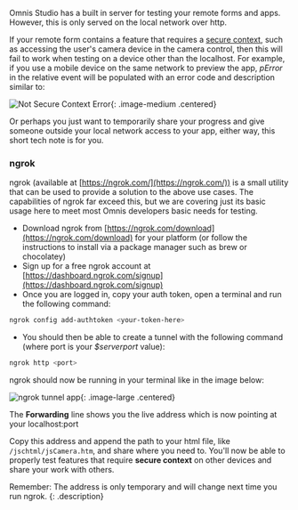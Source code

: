 Omnis Studio has a built in server for testing your remote forms and apps. However, this is only served on the local network over http. 

If your remote form contains a feature that requires a [secure context](https://developer.mozilla.org/en-US/docs/Web/Security/Secure_Contexts), such as accessing the user's camera device in the camera control, then this will fail to work when testing on a device other than the localhost. For example, if you use a mobile device on the same network to preview the app, *pError* in the relative event will be populated with an error code and description similar to:

![Not Secure Context Error](/assets/testing_https_images/pErrorCamera.png){: .image-medium .centered}

Or perhaps you just want to temporarily share your progress and give someone outside your local network access to your app, either way, this short tech note is for you.

### ngrok

ngrok (available at [https://ngrok.com/](https://ngrok.com/)) is a small utility that can be used to provide a solution to the above use cases. The capabilities of ngrok far exceed this, but we are covering just its basic usage here to meet most Omnis developers basic needs for testing.

- Download ngrok from [https://ngrok.com/download](https://ngrok.com/download) for your platform (or follow the instructions to install via a package manager such as brew or chocolatey)
- Sign up for a free ngrok account at [https://dashboard.ngrok.com/signup](https://dashboard.ngrok.com/signup)
- Once you are logged in, copy your auth token, open a terminal and run the following command:
```bash
ngrok config add-authtoken <your-token-here>
```
- You should then be able to create a tunnel with the following command (where port is your *$serverport* value):
```bash
ngrok http <port>
```

ngrok should now be running in your terminal like in the image below:

![ngrok tunnel app](/assets/testing_https_images/ngrok.png){: .image-large .centered}

The **Forwarding** line shows you the live address which is now pointing at your localhost:port

Copy this address and append the path to your html file, like `/jschtml/jsCamera.htm`, and share where you need to. You'll now be able to properly test features that require **secure context** on other devices and share your work with others.

Remember: The address is only temporary and will change next time you run ngrok.
{: .description}